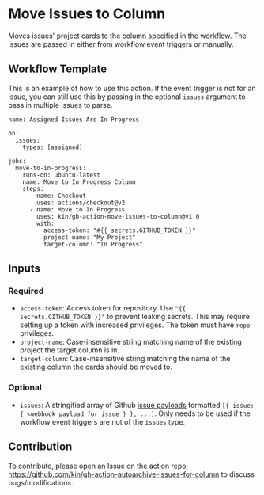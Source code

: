 # Move Issues to Column
Moves issues' project cards to the column specified in the workflow. The issues are passed in either from workflow event triggers or manually.

## Workflow Template
This is an example of how to use this action. If the event trigger is not for an issue, you can still use this by passing in the optional `issues` argument to pass in multiple issues to parse.
```
name: Assigned Issues Are In Progress

on:
  issues:
    types: [assigned]

jobs:
  move-to-in-progress:
    runs-on: ubuntu-latest
    name: Move to In Progress Column
    steps:
      - name: Checkout
        uses: actions/checkout@v2
	  - name: Move to In Progress
	    uses: kin/gh-action-move-issues-to-column@v1.0
		with:
		  access-token: "#{{ secrets.GITHUB_TOKEN }}"
		  project-name: "My Project"
		  target-column: "In Progress"
```

## Inputs
### Required
- `access-token`: Access token for repository. Use `"{{ secrets.GITHUB_TOKEN }}"` to prevent leaking secrets. This may require setting up a token with increased privileges. The token must have `repo` privileges.
- `project-name`: Case-insensitive string matching name of the existing project the target column is in.
- `target-column`: Case-insensitive string matching the name of the existing column the cards should be moved to.

### Optional
- `issues`: A stringified array of Github [issue payloads](https://docs.github.com/en/free-pro-team@latest/rest/reference/issues#get-an-issue) formatted `[{ issue: { <webhook payload for issue } }, ...]`. Only needs to be used if the workflow event triggers are not of the `issues` type.

## Contribution
To contribute, please open an Issue on the action repo: https://github.com/kin/gh-action-autoarchive-issues-for-column to discuss bugs/modifications.
